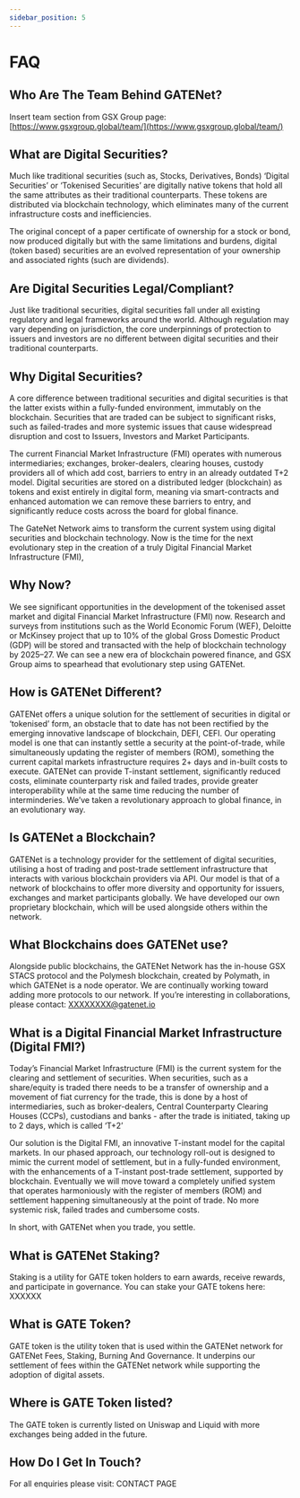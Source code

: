 ```yaml
---
sidebar_position: 5
---
```


# FAQ
## Who Are The Team Behind GATENet?
Insert team section from GSX Group page: [https://www.gsxgroup.global/team/](https://www.gsxgroup.global/team/)

## What are Digital Securities? 
Much like traditional securities (such as, Stocks, Derivatives, Bonds) ‘Digital Securities’ or ‘Tokenised Securities’ are digitally native tokens that hold all the same attributes as their traditional counterparts. These tokens are distributed via blockchain technology, which eliminates many of the current infrastructure costs and inefficiencies.

The original concept of a paper certificate of ownership for a stock or bond,  now produced digitally but with the same limitations and burdens, digital (token based) securities are an evolved representation of your ownership and associated rights (such are dividends).

## Are Digital Securities Legal/Compliant? 
Just like traditional securities, digital securities fall under all existing regulatory and legal frameworks around the world. Although regulation may vary depending on jurisdiction, the core underpinnings of protection to issuers and investors are no different between digital securities and their traditional counterparts. 

## Why Digital Securities?
A core difference between traditional securities and digital securities is that the latter exists within a fully-funded environment, immutably on the blockchain. Securities that are traded can be subject to significant risks, such as failed-trades and more systemic issues that cause widespread disruption and cost to Issuers, Investors and Market Participants.

The current Financial Market Infrastructure (FMI) operates with numerous intermediaries; exchanges, broker-dealers, clearing houses, custody providers all of which add cost, barriers to entry in an already outdated T+2 model. Digital securities are stored on a distributed ledger (blockchain) as tokens and exist entirely in digital form, meaning via smart-contracts and enhanced automation we can remove these barriers to entry, and significantly reduce costs across the board for global finance.

The GateNet Network aims to transform the current system using digital securities and blockchain technology. Now is the time for the next evolutionary step in the creation of a truly Digital Financial Market Infrastructure (FMI), 

## Why Now?
We see significant opportunities in the development of the tokenised asset market and digital Financial Market Infrastructure (FMI) now. Research and surveys from institutions such as the World Economic Forum (WEF), Deloitte or McKinsey project that up to 10% of the global Gross Domestic Product (GDP) will be stored and transacted with the help of blockchain technology by 2025–27. We can see a new era of blockchain powered finance, and GSX Group aims to spearhead that evolutionary step using GATENet. 

## How is GATENet Different?
GATENet offers a unique solution for the settlement of securities in digital or ‘tokenised’ form, an obstacle that to date has not been rectified by the emerging innovative landscape of blockchain, DEFI, CEFI. Our operating model is one that can instantly settle a security at the point-of-trade, while simultaneously updating the register of members (ROM), something the current capital markets infrastructure requires 2+ days and in-built costs to execute. GATENet can provide T-instant settlement, significantly reduced costs, eliminate counterparty risk and failed trades, provide greater interoperability while at the same time reducing the number of interminderies. We’ve taken a revolutionary approach to global finance, in an evolutionary way. 

## Is GATENet a Blockchain?
GATENet is a technology provider for the settlement of digital securities, utilising a host of trading and post-trade settlement infrastructure that interacts with various blockchain providers via API. Our model is that of a network of blockchains to offer more diversity and opportunity for issuers, exchanges and market participants globally. We have developed our own proprietary blockchain, which will be used alongside others within the network. 

## What Blockchains does GATENet use?
Alongside public blockchains, the GATENet Network has the in-house GSX STACS protocol and the Polymesh blockchain, created by Polymath, in which GATENet is a node operator. We are continually working toward adding more protocols to our network. If you’re interesting in collaborations, please contact: XXXXXXXX@gatenet.io 

## What is a Digital Financial Market Infrastructure (Digital FMI?)
Today’s Financial Market Infrastructure (FMI) is the current system for the clearing and settlement of securities. When securities, such as a share/equity is traded there needs to be a transfer of ownership and a movement of fiat currency for the trade, this is done by a host of intermediaries, such as broker-dealers, Central Counterparty Clearing Houses (CCPs), custodians and banks - after the trade is initiated, taking up to 2 days, which is called ‘T+2’

Our solution is the Digital FMI, an innovative T-instant model for the capital markets. In our phased approach, our technology roll-out is designed to mimic the current model of settlement, but in  a fully-funded environment, with the enhancements of a T-instant post-trade settlement, supported by blockchain. Eventually we will move toward a completely unified system that operates harmoniously with the register of members (ROM) and settlement happening simultaneously at the point of trade. No more systemic risk, failed trades and cumbersome costs.

In short, with GATENet when you trade, you settle. 

## What is GATENet Staking?
Staking is a utility for GATE token holders to earn awards, receive rewards, and participate in governance. You can stake your GATE tokens here: XXXXXX

## What is GATE Token?
GATE token is the utility token that is used within the GATENet network for GATENet Fees, Staking, Burning And Governance. It underpins our settlement of fees within the GATENet network while supporting the adoption of digital assets. 

## Where is GATE Token listed?
The GATE token is currently listed on Uniswap and Liquid with more exchanges being added in the future.  

## How Do I Get In Touch?
For all enquiries please visit: CONTACT PAGE